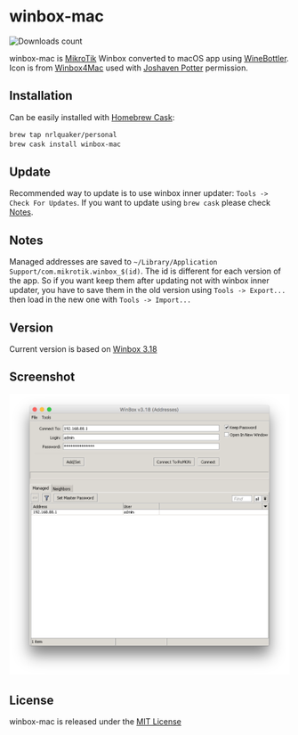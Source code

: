# winbox-mac

![Downloads count](https://img.shields.io/github/downloads/nrlquaker/winbox-mac/total.svg)

winbox-mac is [MikroTik](https://mikrotik.com) Winbox converted to macOS app using [WineBottler](http://winebottler.kronenberg.org).
Icon is from [Winbox4Mac](http://joshaven.com/resources/tools/winbox-for-mac/) used with [Joshaven Potter](http://joshaven.com/#contact) permission.

## Installation

Can be easily installed with [Homebrew Cask](https://caskroom.github.io):

```sh
brew tap nrlquaker/personal
brew cask install winbox-mac
```

## Update

Recommended way to update is to use winbox inner updater: `Tools -> Check For Updates`. If you want to update using `brew cask` please check [Notes](#notes).

## Notes

Managed addresses are saved to `~/Library/Application Support/com.mikrotik.winbox_$(id)`. The id is different for each version of the app. So if you want keep them after updating not with winbox inner updater, you have to save them in the old version using `Tools -> Export...` then load in the new one with `Tools -> Import...`

## Version

Current version is based on [Winbox 3.18](https://download.mikrotik.com/routeros/winbox/3.18/winbox.exe)

## Screenshot

![winbox-mac screenshot](screenshot.png)

## License

winbox-mac is released under the [MIT License](https://github.com/nrlquaker/nfov/blob/master/LICENSE)
